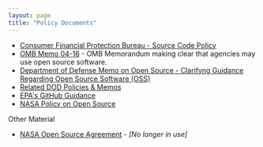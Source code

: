 ```yaml
---
layout: page
title: "Policy Documents"
---
```


* [Consumer Financial Protection Bureau - Source Code Policy](https://github.com/cfpb/source-code-policy)
* [OMB Memo 04-16](http://www.whitehouse.gov/omb/memoranda_fy04_m04-16) - OMB Memorandum making clear that agencies may use open source software.  
* [Department of Defense Memo on Open Source - Clarifyng Guidance Regarding Open Source Software (OSS)](http://dodcio.defense.gov/Portals/0/Documents/FOSS/2009OSS.pdf)
* [Related DOD Policies & Memos](http://mil-oss.org/resources/articles-papers-presentations)
* [EPA's GitHub Guidance](http://www2.epa.gov/webguide/github-guidance)
* [NASA Policy on Open Source](http://nodis3.gsfc.nasa.gov/displayDir.cfm?t=NPR&c=2210&s=1C)


Other Material  
* [NASA Open Source Agreement](http://opensource.org/licenses/NASA-1.3) - *[No longer in use]*

